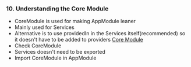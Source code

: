 ### 10. Understanding the Core Module

* CoreModule is used for making AppModule leaner
* Mainly used for Services
* Alternative is to use providedIn in the Services itself(recommended) so it doesn't have to be added to providers
[Core Module](../img/core.png)
* Check CoreModule
* Services doesn't need to be exported
* Import CoreModule in AppModule